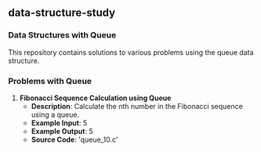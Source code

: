 ## data-structure-study
### Data Structures with Queue

This repository contains solutions to various problems using the queue data structure.

### Problems with Queue
1. **Fibonacci Sequence Calculation using Queue**
   - **Description**: Calculate the nth number in the Fibonacci sequence using a queue.
   - **Example Input**: 5
   - **Example Output**: 5
   - **Source Code**: 'queue_10.c'
